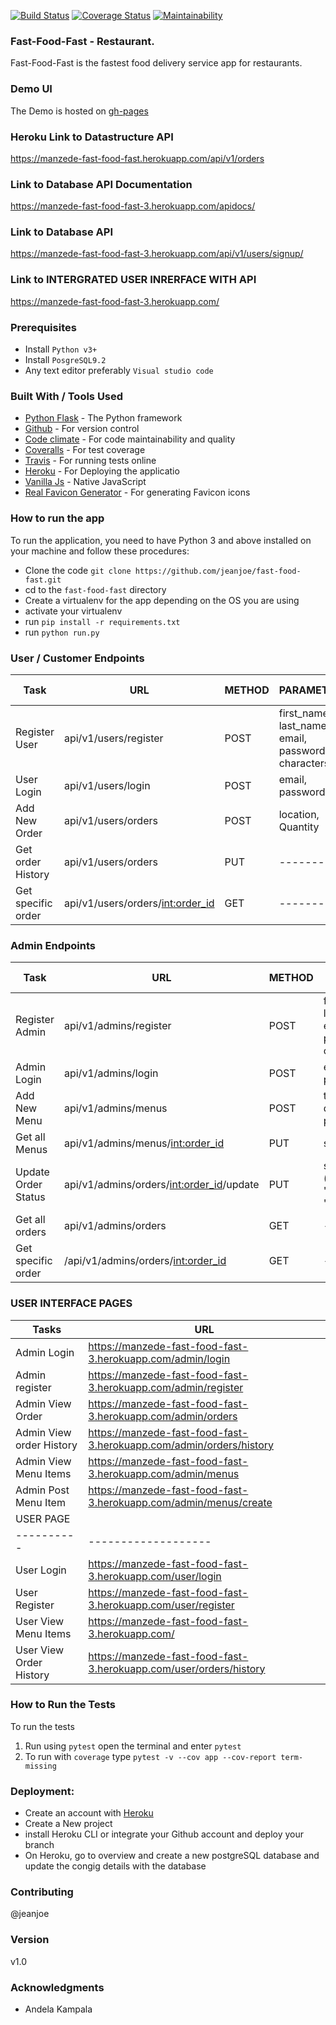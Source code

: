 [![Build Status](https://travis-ci.com/jeanjoe/fast-food-fast.svg?branch=ft-challenge-four)](https://travis-ci.com/jeanjoe/fast-food-fast)
[![Coverage Status](https://coveralls.io/repos/github/jeanjoe/fast-food-fast/badge.svg?branch=ft-challenge-three)](https://coveralls.io/github/jeanjoe/fast-food-fast?branch=ft-challenge-four)
[![Maintainability](https://api.codeclimate.com/v1/badges/128fba01502d5f70e484/maintainability)](https://codeclimate.com/github/jeanjoe/fast-food-fast/maintainability)

### Fast-Food-Fast - Restaurant.

Fast-Food-Fast is the fastest food delivery service app for restaurants.

### Demo UI

The Demo is hosted on [gh-pages](https://jeanjoe.github.io/fast-food-fast/UI/index.html)

### Heroku Link to Datastructure API

https://manzede-fast-food-fast.herokuapp.com/api/v1/orders

### Link to Database API Documentation
https://manzede-fast-food-fast-3.herokuapp.com/apidocs/

### Link to Database API
https://manzede-fast-food-fast-3.herokuapp.com/api/v1/users/signup/

### Link to INTERGRATED USER INRERFACE WITH API
https://manzede-fast-food-fast-3.herokuapp.com/

### Prerequisites
-  Install `Python v3+`
- Install `PosgreSQL9.2`
- Any text editor preferably `Visual studio code`

 ### Built With / Tools Used
 - [Python Flask](http://flask.pocoo.org/) - The Python framework
 - [Github](https://github.com) - For version control
 - [Code climate](https://codeclimate.com) - For code maintainability and quality
 - [Coveralls](http://coveralls.io/) - For test coverage
 - [Travis](https://travis-ci.com/) - For running tests online
 - [Heroku](https://data.heroku.com/) - For Deploying the applicatio
 - [Vanilla Js](http://vanilla-js.com/) - Native JavaScript
 - [Real Favicon Generator](https://realfavicongenerator.net/) - For generating Favicon icons

### How to run the app

To run the application, you need to have Python 3 and above installed on your machine and follow these procedures:

- Clone the code `git clone https://github.com/jeanjoe/fast-food-fast.git`
- cd to the `fast-food-fast` directory
- Create a virtualenv for the app depending on the OS you are using
- activate your virtualenv
- run `pip install -r requirements.txt`
- run `python run.py`

### User / Customer Endpoints
|  Task         | URL | METHOD      | PARAMETERS | AUTH REQUIRED
| --- | --- | --- | --- | --- |
|  Register User   |  api/v1/users/register  |   POST  |  first_name, last_name, email, password (> 5 characters) | NO |
|  User Login   |  api/v1/users/login     |  POST           |    email, password  | NO |
|  Add New Order |  api/v1/users/orders |  POST | location, Quantity | YES |
|  Get order History | api/v1/users/orders | PUT | --------- | YES |
|  Get specific order | api/v1/users/orders/<int:order_id> | GET | ------- | YES |


### Admin Endpoints
|  Task         | URL | METHOD      | PARAMETERS | AUTH REQUIRED
| --- | --- | --- | --- | --- |
|  Register Admin   |  api/v1/admins/register  |   POST  |  first_name, last_name, email, password (> 5 characters) | NO |
|  Admin Login   |  api/v1/admins/login     |  POST           |    email, password  | NO |
|  Add New Menu |  api/v1/admins/menus |  POST | title, description, price | YES |
|  Get all Menus | api/v1/admins/menus/<int:order_id> | PUT | status | YES |
|  Update Order Status | api/v1/admins/orders/<int:order_id>/update | PUT | status ('COMPLETED', 'ACCEPTED', 'PROTECTED') | YES |
|  Get all orders | api/v1/admins/orders | GET | -------- | YES |
|  Get specific order | /api/v1/admins/orders/<int:order_id> | GET | -------- | YES |


### USER INTERFACE PAGES
| Tasks| URL|
|------|----------|
|Admin Login|https://manzede-fast-food-fast-3.herokuapp.com/admin/login|
|Admin register| https://manzede-fast-food-fast-3.herokuapp.com/admin/register|
|Admin View Order| https://manzede-fast-food-fast-3.herokuapp.com/admin/orders |
|Admin View order History | https://manzede-fast-food-fast-3.herokuapp.com/admin/orders/history|
|Admin View Menu Items| https://manzede-fast-food-fast-3.herokuapp.com/admin/menus|
|Admin Post Menu Item| https://manzede-fast-food-fast-3.herokuapp.com/admin/menus/create|
|USER PAGE|
|----------|-------------------|
|User Login| https://manzede-fast-food-fast-3.herokuapp.com/user/login|
|User Register| https://manzede-fast-food-fast-3.herokuapp.com/user/register|
|User View Menu Items| https://manzede-fast-food-fast-3.herokuapp.com/|
|User View Order History| https://manzede-fast-food-fast-3.herokuapp.com/user/orders/history|


### How to Run the Tests

To run the tests

1. Run using `pytest` open the terminal and enter `pytest`
2. To run with `coverage` type `pytest -v --cov app --cov-report term-missing`

### Deployment:

- Create an account with [Heroku](https://data.heroku.com/)
- Create a New project
- install Heroku CLI or integrate your Github account and deploy your branch
- On Heroku, go to overview and create a new postgreSQL database and update the congig details with the database 
### Contributing
@jeanjoe

### Version
 
 v1.0
 
 ### Acknowledgments
 
 - Andela Kampala

